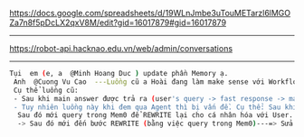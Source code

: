 https://docs.google.com/spreadsheets/d/19WLnJmbe3uTouMETarzl6lMGOZa7n8f5pDcLX2qxV8M/edit?gid=16017879#gid=16017879

---

https://robot-api.hacknao.edu.vn/web/admin/conversations


---

```bash
Tụi  em (e, a  @Minh Hoang Duc ) update phần Memory ạ.
 Anh  @Cuong Vu Cao  ---Luồng cũ a Hoài đang làm make sense với Workflow nhưng không make sense với Agent. 
 Cụ thể luồng cũ: 
 - Sau khi main answer được trả ra (user's query -> fast response -> main answer), main answer sẽ query trong Mem0 để REWRITE lại cho cá nhân hóa với User. 
 - Tuy nhiên luồng này khi đem qua Agent thì bị vấn đề. Cụ thể: Sau khi User's query -> main answer (LLMs).
  Sau đó mới query trong Mem0 để REWRITE lại cho cá nhân hóa với User. Cách làm này gặp vấn đề, chẳng hạn ví dụ sau: Món ăn ưa thích của tớ là gì? -> Main answer: món ăn ưa thích của cậu là táo (lúc này thì AI sẽ tự bịa ra vì chưa query trong Mem0) 
  -> Sau đó mới đến bước REWRITE (bằng việc query trong Mem0)---=> Sửa = cách: tách riêng luồng Agent ra. Cách làm tương tự RAG: User's query -> search Mem0 lấy Facts. User's query + Facts => Trả ra Response. ---
```